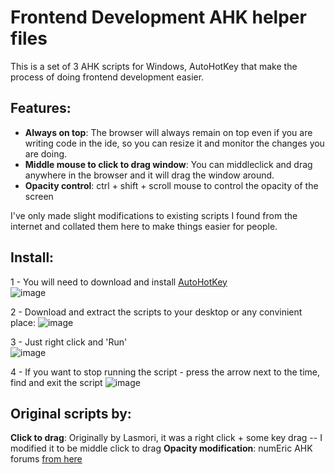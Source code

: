 # Frontend Development AHK helper files

This is a set of 3 AHK scripts for Windows, AutoHotKey that make the process of doing frontend development easier. 

## Features:
- **Always on top**: The browser will always remain on top even if you are writing code in the ide, so you can resize it and monitor the changes you are doing.
- **Middle mouse to click to drag window**: You can middleclick and drag anywhere in the browser and it will drag the window around.
- **Opacity control**: ctrl + shift + scroll mouse to control the opacity of the screen

I've only made slight modifications to existing scripts I found from the internet and collated them here to make things easier for people.


## Install:
1 - You will need to download and install [AutoHotKey](https://autohotkey.com) <br/>
![image](https://user-images.githubusercontent.com/1503545/210940706-b9499c38-f321-47b5-9e88-a9715eb2738a.png)

2 - Download and extract the scripts to your desktop or any convinient place:
![image](https://user-images.githubusercontent.com/1503545/210941167-dc5a5def-f529-4dae-b97c-ccd68f5f0c01.png)

3 - Just right click and 'Run' <br/>
![image](https://user-images.githubusercontent.com/1503545/210941265-4a150927-6c3f-4a34-98f8-0ed38f137289.png)

4 - If you want to stop running the script - press the arrow next to the time, find and exit the script
![image](https://user-images.githubusercontent.com/1503545/210941411-b56724ac-524f-4891-bf95-9ee84e6b2efd.png)



## Original scripts by:
**Click to drag**: Originally by Lasmori, it was a right click + some key drag -- I modified it to be middle click to drag
**Opacity modification**: numEric AHK forums 
[from here](https://www.autohotkey.com/board/topic/667-transparent-windows/#:~:text=Hold%20down%20the%20Ctrl%20and,opacity%20while%20you%20change%20it.)




